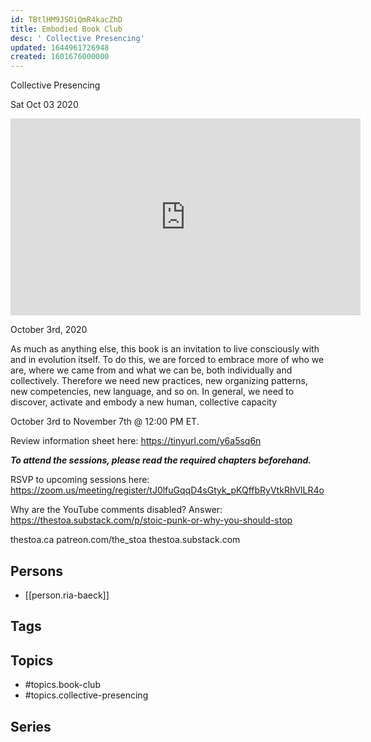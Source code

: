 ```yaml
---
id: TBtlHM9JSOiQmR4kacZhD
title: Embodied Book Club
desc: ' Collective Presencing'
updated: 1644961726948
created: 1601676000000
---
```



 Collective Presencing

Sat Oct 03 2020

<iframe width="560" height="315" src="https://www.youtube.com/embed/KTtNEpKI54w" title="Embodied Book Club: Collective Presencing w/ Ria Baeck" frameborder="0" allow="accelerometer; autoplay; clipboard-write; encrypted-media; gyroscope; picture-in-picture" allowfullscreen ></iframe>

October 3rd, 2020

As much as anything else, this book is an invitation to live consciously with and in evolution itself. To do this, we are forced to embrace more of who we are, where we came from and what we can be, both individually and collectively. Therefore we need new practices, new organizing patterns, new competencies, new language, and so on. In general, we need to discover, activate and embody a new human, collective capacity

October 3rd to November 7th @ 12:00 PM ET.

Review information sheet here: https://tinyurl.com/y6a5sq6n

***To attend the sessions, please read the required chapters beforehand.***

RSVP to upcoming sessions here: https://zoom.us/meeting/register/tJ0lfuGqqD4sGtyk_pKQffbRyVtkRhVlLR4o

Why are the YouTube comments disabled? Answer: https://thestoa.substack.com/p/stoic-punk-or-why-you-should-stop

thestoa.ca
patreon.com/the_stoa
thestoa.substack.com

## Persons

- [[person.ria-baeck]]

## Tags



## Topics

- #topics.book-club
- #topics.collective-presencing

## Series



